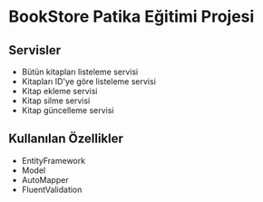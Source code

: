 # BookStore Patika Eğitimi Projesi

## Servisler

+ Bütün kitapları listeleme servisi
+ Kitapları ID'ye göre listeleme servisi
+ Kitap ekleme servisi
+ Kitap silme servisi
+ Kitap güncelleme servisi


## Kullanılan Özellikler

+ EntityFramework
+ Model
+ AutoMapper
+ FluentValidation
